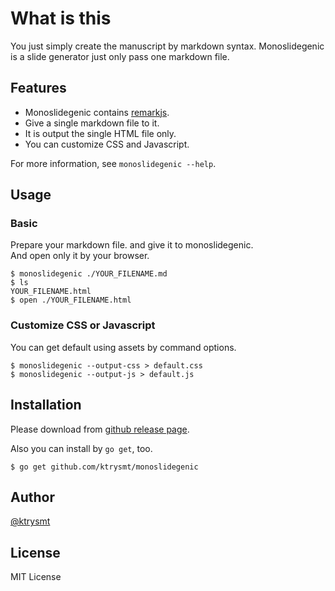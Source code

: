 # What is this

You just simply create the manuscript by markdown syntax.
Monoslidegenic is a slide generator just only pass one markdown file.

## Features

- Monoslidegenic contains [remarkjs](http://remarkjs.com/).
- Give a single markdown file to it.
- It is output the single HTML file only.
- You can customize CSS and Javascript.

For more information, see `monoslidegenic --help`.

## Usage

### Basic

Prepare your markdown file. and give it to monoslidegenic.  
And open only it by your browser.  

```
$ monoslidegenic ./YOUR_FILENAME.md
$ ls
YOUR_FILENAME.html
$ open ./YOUR_FILENAME.html
```
### Customize CSS or Javascript

You can get default using assets by command options.

```
$ monoslidegenic --output-css > default.css
$ monoslidegenic --output-js > default.js
```

## Installation

Please download from [github release page](https://github.com/ktrysmt/monoslidegenic/releases).

Also you can install by `go get`, too.

    $ go get github.com/ktrysmt/monoslidegenic

## Author

[@ktrysmt](https://twitter.com/ktrysmt)

## License

MIT License

